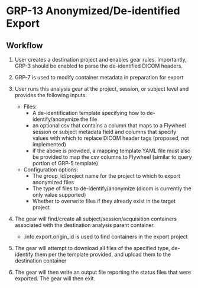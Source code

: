 # GRP-13 Anonymized/De-identified Export

## Workflow

1. User creates a destination project and enables gear rules. Importantly, 
GRP-3 should be enabled to parse the de-identified DICOM headers. 
1. GRP-7 is used to modify container metadata in preparation for export
1. User runs this analysis gear at the project, session, or subject
level and provides the following inputs:
    * Files:
        * A de-identification template specifying how to 
        de-identify/anonymize the file
        * an optional csv that contains a column that maps to a 
        Flywheel session or subject metadata field and columns that 
        specify values with which to replace DICOM header tags 
        (proposed, not implemented)
        * if the above is provided, a mapping template YAML file must 
        also be provided to map the csv columns to Flywheel (similar to 
        query portion of GRP-5 template)
    * Configuration options:
        * The group_id/project name for the project to which to export 
        anonymized files 
        * The type of files to de-identify/anonymize 
        (dicom is currently the only value supported)
        * Whether to overwrite files if they already exist in the target
        project
        
1. The gear will find/create all subject/session/acquisition containers 
associated with the destination analysis parent container. 
    * <container>.info.export.origin_id is used to find containers in 
    the export project
1. The gear will attempt to download all files of the specified type, 
de-identify them per the template provided, and upload them to the 
destination container

1. The  gear will then write an output file reporting the status files 
that were exported. The gear will then exit.







